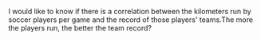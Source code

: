 I would like to know if there is a correlation between the kilometers run by soccer players per game and the record of those players' teams.The more the players run, the better the team record? 
